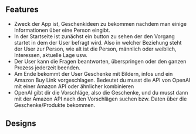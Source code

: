 ## Features

- Zweck der App ist, Geschenkideen zu bekommen nachdem man einige Informationen über eine Person eingibt.
- In der Startseite ist zunächst ein button zu sehen der den Vorgang startet in dem der User befragt wird.
  Also in welcher Beziehung steht der User zur Person, wie alt ist die Person, männlich oder weiblich, Interessen, aktuelle Lage usw.
- Der User kann die Fragen beantworten, überspringen oder den ganzen Prozess jederzeit beenden.
- Am Ende bekommt der User Geschenke mit Bildern, infos und ein Amazon Buy Link vorgeschlagen. Bedeutet du musst die API von OpenAI mit einer Amazon API oder ähnlicher kombinieren
- OpenAI gibt dir die Vorschläge, also die Geschenke, und du musst dann mit der Amazon API nach den Vorschlägen suchen bzw. Daten über die Geschenke/Produkte bekommen.

## Designs
